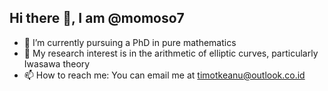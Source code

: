 ## Hi there 👋, I am @momoso7
- 🌱 I’m currently pursuing a PhD in pure mathematics
- 👀 My research interest is in the arithmetic of elliptic curves, particularly Iwasawa theory
- 📫 How to reach me: You can email me at timotkeanu@outlook.co.id
<!--
**momoso7/momoso7** is a ✨ _special_ ✨ repository because its `README.md` (this file) appears on your GitHub profile.

Here are some ideas to get you started:

- 🔭 I’m currently working on ...
- 🌱 I’m currently learning ...
- 👯 I’m looking to collaborate on ...
- 🤔 I’m looking for help with ...
- 💬 Ask me about ...
- 📫 How to reach me: ...
- 😄 Pronouns: ...
- ⚡ Fun fact: ...
-->
